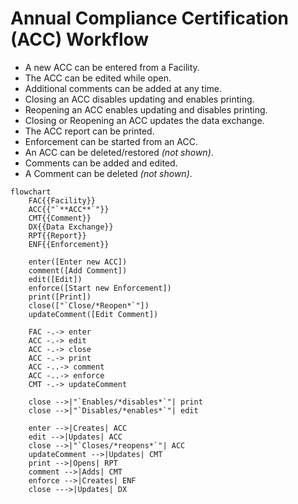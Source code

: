 # Annual Compliance Certification (ACC) Workflow

* A new ACC can be entered from a Facility.
* The ACC can be edited while open.
* Additional comments can be added at any time.
* Closing an ACC disables updating and enables printing.
* Reopening an ACC enables updating and disables printing.
* Closing or Reopening an ACC updates the data exchange.
* The ACC report can be printed.
* Enforcement can be started from an ACC.
* An ACC can be deleted/restored *(not shown)*.
* Comments can be added and edited.
* A Comment can be deleted *(not shown)*.

```mermaid
flowchart
    FAC{{Facility}}
    ACC{{"`**ACC**`"}}
    CMT{{Comment}}
    DX{{Data Exchange}}
    RPT{{Report}}
    ENF{{Enforcement}}

    enter([Enter new ACC])
    comment([Add Comment])
    edit([Edit])
    enforce([Start new Enforcement])
    print([Print])
    close(["`Close/*Reopen*`"])
    updateComment([Edit Comment])

    FAC -.-> enter
    ACC -.-> edit
    ACC -.-> close
    ACC -.-> print
    ACC -..-> comment
    ACC -..-> enforce
    CMT -.-> updateComment

    close -->|"`Enables/*disables*`"| print
    close -->|"`Disables/*enables*`"| edit

    enter -->|Creates| ACC
    edit -->|Updates| ACC
    close -->|"`Closes/*reopens*`"| ACC
    updateComment -->|Updates| CMT
    print -->|Opens| RPT
    comment -->|Adds| CMT
    enforce -->|Creates| ENF
    close --->|Updates| DX
```
